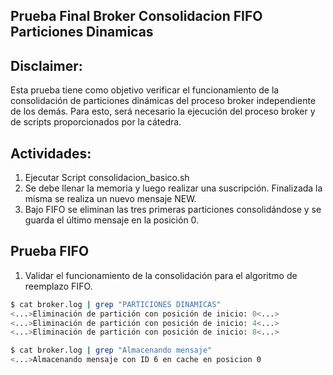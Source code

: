 ## Prueba Final Broker Consolidacion FIFO Particiones Dinamicas

## Disclaimer:

Esta prueba tiene como objetivo verificar el funcionamiento de la consolidación de particiones dinámicas del proceso broker independiente de los demás. Para esto, será necesario la ejecución del proceso broker y de scripts proporcionados por la cátedra.

## Actividades:

1) Ejecutar Script consolidacion_basico.sh
2) Se debe llenar la memoria y luego realizar una suscripción. Finalizada la misma se realiza un nuevo mensaje NEW.
3) Bajo FIFO se eliminan las tres primeras particiones consolidándose y se guarda el último mensaje en la posición 0.

## Prueba FIFO

1) Validar el funcionamiento de la consolidación para el algoritmo de reemplazo FIFO.


```bash
$ cat broker.log | grep "PARTICIONES DINAMICAS"
<...>Eliminación de partición con posición de inicio: 0<...>
<...>Eliminación de partición con posición de inicio: 4<...>
<...>Eliminación de partición con posición de inicio: 8<...>
```

```bash
$ cat broker.log | grep "Almacenando mensaje"
<...>Almacenando mensaje con ID 6 en cache en posicion 0
```
